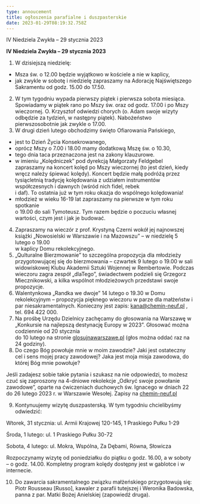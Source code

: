 ```yaml
---
type: annoucement
title: ogłoszenia parafialne i duszpasterskie
date: 2023-01-29T08:19:32.758Z
---
```

<!--StartFragment-->

IV Niedziela Zwykła – 29 stycznia 2023

**IV Niedziela Zwykła – 29 stycznia 2023**



1. W dzisiejszą niedzielę:

* Msza św. o 12.00 będzie wyjątkowo w kościele a nie w kaplicy, 
* jak zwykle w sobotę i niedzielę zapraszamy na Adorację Najświętszego Sakramentu od godz. 15.00 do 17.50.

2. W tym tygodniu wypada pierwszy piątek i pierwsza sobota miesiąca. Spowiadamy w piątek rano po Mszy św. oraz od godz. 17.00 i po Mszy wieczornej. O. Krzysztof odwiedzi chorych (o. Adam swoje wizyty odbędzie za tydzień, w następny piątek). Nabożeństwo pierwszosobotnie jak zwykle o 17.00. 
3. W drugi dzień lutego obchodzimy święto Ofiarowania Pańskiego, 

* jest to Dzień Życia Konsekrowanego,
* oprócz Mszy o 7.00 i 18.00 mamy dodatkową Mszę św. o 10.30,
* tego dnia taca przeznaczona jest na zakony klauzurowe.
* w imieniu „Kolędniczek” pod dyrekcją Małgorzaty Feldgebel  zapraszamy na koncert kolęd po Mszy wieczornej (to jest dzień, kiedy wręcz należy śpiewać kolędy). Koncert będzie małą podróżą przez tysiącletnią tradycję kolędowania z udziałem instrumentów współczesnych i dawnych (wśród nich fidel, rebek\
  i daf). To ostatnia już w tym roku okazja do wspólnego kolędowania!
* młodzież w wieku 16-19 lat zapraszamy na pierwsze w tym roku spotkanie \
  o 19.00 do sali Tymoteusz. Tym razem będzie o poczuciu własnej wartości, czym jest i jak je budować.

4. Zapraszamy na wieczór z prof. Krystyną Czerni wokół jej najnowszej książki „Nowosielski w Warszawie i na Mazowszu” – w niedzielę 5 lutego o 19.00\
   w kaplicy Domu rekolekcyjnego.
5. „Qulturalne Bierzmowanie” to szczególna propozycja dla młodzieży przygotowującej się do bierzmowania – czwartek 9 lutego o 19.00 w sali widowiskowej Klubu Akademii Sztuki Wojennej w Rembertowie. Podczas wieczoru zagra zespół „dlaTego”, świadectwem podzieli się Grzegorz Miecznikowski, a kilka wspólnot młodzieżowych przedstawi swoje propozycje. 
6. Walentynkowa „Randka we dwoje” 14 lutego o 19.30 w Domu rekolekcyjnym – propozycja pięknego wieczoru w parze dla małżeństw i par niesakramentalnych. Konieczny jest zapis: [kana@chemin-neuf.pl](mailto:kana@chemin-neuf.pl) , tel. 694 422 000.
7. Na prośbę Urzędu Dzielnicy zachęcamy do głosowania na Warszawę w „Konkursie na najlepszą destynację Europy w 2023”. Głosować można codziennie od 20 stycznia\
   do 10 lutego na stronie [glosujnawarszawe.pl](http://www.glosujnawarszawe.pl) (głos można oddać raz na 24 godziny).  
8. Do czego Bóg powołuje mnie w moim zawodzie? Jaki jest ostateczny cel i sens mojej pracy zawodowej? Jaka jest moja misja zawodowa, do której Bóg mnie powołuje? 

Jeśli zadajesz sobie takie pytania i szukasz na nie odpowiedzi, to możesz czuć się zaproszony na 4-dniowe rekolekcje „Odkryć swoje powołanie zawodowe”, oparte na ćwiczeniach duchowych św. Ignacego w dniach 22 do 26 lutego 2023 r. w Warszawie Wesołej. Zapisy na [chemin-neuf.pl](http://www.chemin-neuf.pl)

9. Kontynuujemy wizytę duszpasterską. W tym tygodniu chcielibyśmy odwiedzić:

Wtorek, 31 stycznia: ul. Armii Krajowej 120-145, 1 Praskiego Pułku 1-29

Środa, 1 lutego: ul. 1 Praskiego Pułku 30-72

Sobota, 4 lutego: ul. Mokra, Wspólna, Za Dębami, Równa, Słowicza

Rozpoczynamy wizytę od poniedziałku do piątku o godz. 16.00, a w soboty – o godz. 14.00. Kompletny program kolędy dostępny jest w gablotce i w internecie.

10. Do zawarcia sakramentalnego związku małżeńskiego przygotowują się: Piotr Rousseau \[Russo], kawaler z parafii tutejszej i Weronika Badowska, panna z par. Matki Bożej Anielskiej (zapowiedź druga).